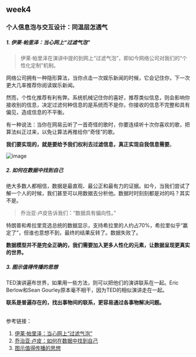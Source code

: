 ## week4

### 个人信息泡与交互设计：同温层怎透气


##### 1. 伊莱·帕里泽：当心网上“过滤气泡”

> 伊莱·帕里泽在演讲中提的到网上“过滤气泡”，即如今网络公司对我们的“个性化定制”机制。


网络公司拥有一种隐形算法，当你点击一次娱乐新闻的时候，它会记住你，下一次更大几率推荐你阅读娱乐新闻。<br>

然而，个性化推荐有利有弊。系统机械记住你的喜好，推荐类似信息，则会影响你接收别的信息，决定过滤何种信息的是系统而不是你，你接收的信息不完整和具有偏见，造成信息的不平衡。<br>

有一种说法：当你在网易云听了一首奇怪的歌时，你要连续听十次你喜欢的歌，把算法纠正过来，以免让算法再推给你“奇怪”的歌。<br>

**我们要实现的，就是要给予我们权利去过滤信息，真正实现自我信息需要**。<br>

![image](https://leeyukyup.github.io/TED_pages/4.png)

##### 2. 如何在数据中找到自己

绝大多数人都相信，数据是最直观、最公正和最有力的证据。如今，当我们尝试了解一个人的时候，我们甚至可以用数据去分析他。数据时时刻刻都是对的吗？其实不是。<br>

> 乔治亚·卢皮告诉我们：“数据具有偏向性。”

特朗普和希拉里竞选总统的数据显示，支持希拉里的人约占70%，希拉里似乎“赢定了”，但谁也意想不到，最终的结果反转了。数据失败了。<br>

**数据模型并不是完全正确的，我们需要加入更多人性化的元素，让数据呈现更真实的世界。**

##### 3. 图示值得传播的思想

TED演讲遍布世界，如果用一些方法，则可以把他们的演讲联系在一起。Eric Berlow和Sean Gourley原本毫不相干，因为TED的相似演讲走在一起。<br>

**联系是普遍存在的，找出事物间的联系，更容易通过各事物解决问题。**<br>

<br>
参考链接：

1. [伊莱·帕里泽：当心网上“过滤气泡”](https://www.ted.com/talks/eli_pariser_beware_online_filter_bubbles?language=zh-cn)
2. [乔治亚·卢皮：如何在数据中找到自己](https://www.ted.com/talks/giorgia_lupi_how_we_can_find_ourselves_in_data?&language=zh-cn)
3. [图示值得传播的思想](https://www.ted.com/talks/eric_berlow_and_sean_gourley_mapping_ideas_worth_spreading?&language=zh-cn)